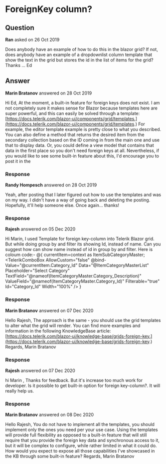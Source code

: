 # ForeignKey column?

## Question

**Ran** asked on 26 Oct 2019

Does anybody have an example of how to do this in the blazor grid? If not, does anybody have an example of a dropdownlist column template that show the text in the grid but stores the id in the list of items for the grid? Thanks ... Ed

## Answer

**Marin Bratanov** answered on 28 Oct 2019

Hi Ed, At the moment, a built-in feature for foreign keys does not exist. I am not completely sure it makes sense for Blazor because templates here are super powerful, and this can easily be solved through a template: [https://docs.telerik.com/blazor-ui/components/grid/templates.](https://docs.telerik.com/blazor-ui/components/grid/templates.) For example, the editor template example is pretty close to what you described. You can also define a method that returns the desired item from the secondary collection based on the ID coming in from the main one and use that to display data. Or, you could define a view model that contains that data in the first place so you don't need foreign keys at all. Nevertheless, if you would like to see some built-in feature about this, I'd encourage you to post it in the

### Response

**Randy Hompesch** answered on 28 Oct 2019

Yeah, after posting that I later figured out how to use the templates and was on my way. I didn't have a way of going back and deleting the posting. Hopefully, it'll help someone else. Once again... thanks!

### Response

**Rajesh** answered on 05 Dec 2020

Hi Marin, I used Template for foreign key-column into Telerik Blazor grid. But while doing group by and filter its showing Id, instead of name. Can you suggest how can show name instead of id in group by and filter. Here is coloum code:- <GridColumn Field=@nameof(ItemSubCategoryMaster.Category_Id) Editable="true" Title="Category" Width="100%"> <EditorTemplate> @{ currentItem=context as ItemSubCategoryMaster; <TelerikComboBox AllowCustom="false" @bind-Value="@currentItem.Category_Id" Data="@ItemCategoryMasterList" Placeholder="Select Category" TextField="@nameof(ItemCategoryMaster.Category_Description)" ValueField="@nameof(ItemCategoryMaster.Category_Id)" Filterable="true" Id="Category_Id" Width="100%" /> } </EditorTemplate> <Template> @{ int CategoryId=(context as ItemSubCategoryMaster).Category_Id; string Category=ItemCategoryMasterList.Where(x=> x.Category_Id==CategoryId).Select(x=> x.Category_Description).FirstOrDefault(); <text>@Category</text> } </Template> </GridColumn>

### Response

**Marin Bratanov** answered on 07 Dec 2020

Hello Rajesh, The approach is the same - you should use the grid templates to alter what the grid will render. You can find more examples and information in the following KnowledgeBase article: [https://docs.telerik.com/blazor-ui/knowledge-base/grids-foreign-key.](https://docs.telerik.com/blazor-ui/knowledge-base/grids-foreign-key.) Regards, Marin Bratanov

### Response

**Rajesh** answered on 07 Dec 2020

hi Marin , Thanks for feedback. But it's increase too much work for developer. Is it possible to get built-in option for foreign key-column?. It will really help us.

### Response

**Marin Bratanov** answered on 08 Dec 2020

Hello Rajesh, You do not have to implement all the templates, you should implement only the ones you need per your use case. Using the templates will provide full flexibility as opposed to a built-in feature that will still require that you provide the foreign key data and synchronous access to it, but it will be complex to configure, while rather limited in what it could do. How would you expect to expose all those capabilities I've showcased in the KB through some built-in feature? Regards, Marin Bratanov
